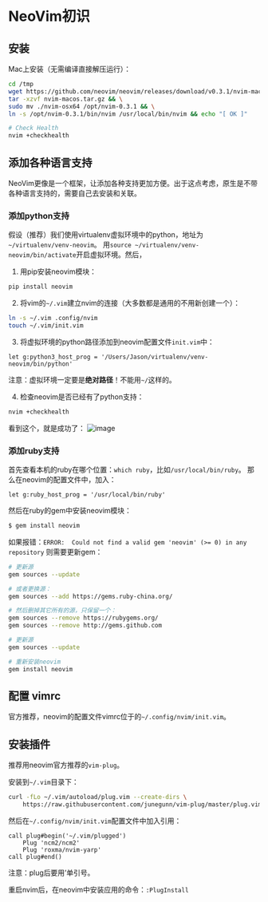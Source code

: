 # NeoVim初识


## 安装

Mac上安装（无需编译直接解压运行）：
```sh
cd /tmp
wget https://github.com/neovim/neovim/releases/download/v0.3.1/nvim-macos.tar.gz && \
tar -xzvf nvim-macos.tar.gz && \
sudo mv ./nvim-osx64 /opt/nvim-0.3.1 && \
ln -s /opt/nvim-0.3.1/bin/nvim /usr/local/bin/nvim && echo "[ OK ]"

# Check Health
nvim +checkhealth
```

## 添加各种语言支持

NeoVim更像是一个框架，让添加各种支持更加方便。出于这点考虑，原生是不带各种语言支持的，需要自己去安装和关联。

### 添加python支持

假设（推荐）我们使用virtualenv虚拟环境中的python，地址为`~/virtualenv/venv-neovim`。
用`source ~/virtualenv/venv-neovim/bin/activate`开启虚拟环境。然后，

1. 用pip安装neovim模块：
```sh
pip install neovim
```

2. 将vim的`~/.vim`建立nvim的连接（大多数都是通用的不用新创建一个）：
```sh
ln -s ~/.vim .config/nvim
touch ~/.vim/init.vim
```

3. 将虚拟环境的python路径添加到neovim配置文件`init.vim`中：
```vim
let g:python3_host_prog = '/Users/Jason/virtualenv/venv-neovim/bin/python'
```
注意：虚拟环境一定要是**绝对路径**！不能用`~/`这样的。

4. 检查neovim是否已经有了python支持：
```sh
nvim +checkhealth
```

看到这个，就是成功了：
![image](https://user-images.githubusercontent.com/14041622/49441743-62711000-f802-11e8-9d3b-9a4f72c450c9.png)


### 添加ruby支持

首先查看本机的ruby在哪个位置：`which ruby`，比如`/usr/local/bin/ruby`。
那么在neovim的配置文件中，加入：
```vim
let g:ruby_host_prog = '/usr/local/bin/ruby'
```

然后在ruby的gem中安装neovim模块：
```sh
$ gem install neovim
```

如果报错：`ERROR:  Could not find a valid gem 'neovim' (>= 0) in any repository`
则需要更新gem：
```sh
# 更新源
gem sources --update

# 或者更换源：
gem sources --add https://gems.ruby-china.org/

# 然后删掉其它所有的源，只保留一个：
gem sources --remove https://rubygems.org/
gem sources --remove http://gems.github.com

# 更新源
gem sources --update

# 重新安装neovim
gem install neovim
```

## 配置 vimrc

官方推荐，neovim的配置文件vimrc位于的`~/.config/nvim/init.vim`。


## 安装插件

推荐用neovim官方推荐的`vim-plug`。

安装到`~/.vim`目录下：
```sh
curl -fLo ~/.vim/autoload/plug.vim --create-dirs \
    https://raw.githubusercontent.com/junegunn/vim-plug/master/plug.vim
```

然后在`~/.config/nvim/init.vim`配置文件中加入引用：
```vim
call plug#begin('~/.vim/plugged')
    Plug 'ncm2/ncm2'
    Plug 'roxma/nvim-yarp'
call plug#end()
```
注意：plug后要用’单引号。

重启nvim后，在neovim中安装应用的命令：`:PlugInstall`

